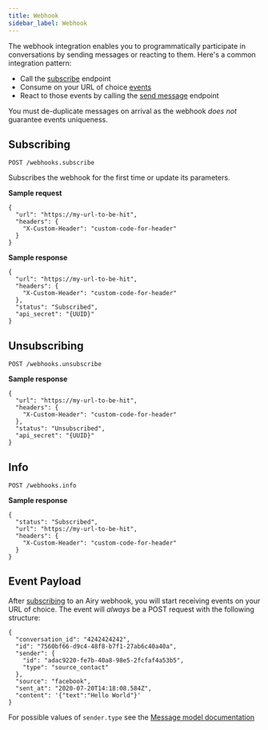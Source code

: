 ```yaml
---
title: Webhook
sidebar_label: Webhook
---
```


The webhook integration enables you to programmatically participate in
conversations by sending messages or reacting to them. Here's a common
integration pattern:

- Call the [subscribe](#subscribing) endpoint
- Consume on your URL of choice [events](#event-payload)
- React to those events by calling the [send
  message](/api/endpoints/messages.md#send) endpoint

You must de-duplicate messages on arrival as the webhook _does not_ guarantee
events uniqueness.

## Subscribing

`POST /webhooks.subscribe`

Subscribes the webhook for the first time or update its parameters.

**Sample request**

```json5
{
  "url": "https://my-url-to-be-hit",
  "headers": {
    "X-Custom-Header": "custom-code-for-header"
  }
}
```

**Sample response**

```json5
{
  "url": "https://my-url-to-be-hit",
  "headers": {
    "X-Custom-Header": "custom-code-for-header"
  },
  "status": "Subscribed",
  "api_secret": "{UUID}"
}
```

## Unsubscribing

`POST /webhooks.unsubscribe`

**Sample response**

```json5
{
  "url": "https://my-url-to-be-hit",
  "headers": {
    "X-Custom-Header": "custom-code-for-header"
  },
  "status": "Unsubscribed",
  "api_secret": "{UUID}"
}
```

## Info

`POST /webhooks.info`

**Sample response**

```json5
{
  "status": "Subscribed",
  "url": "https://my-url-to-be-hit",
  "headers": {
    "X-Custom-Header": "custom-code-for-header"
  }
}
```

## Event Payload

After [subscribing](#subscribing) to an Airy webhook, you will
start receiving events on your URL of choice. The event will _always_ be a POST
request with the following structure:

```json5
{
  "conversation_id": "4242424242",
  "id": "7560bf66-d9c4-48f8-b7f1-27ab6c40a40a",
  "sender": {
    "id": "adac9220-fe7b-40a8-98e5-2fcfaf4a53b5",
    "type": "source_contact"
  },
  "source": "facebook",
  "sent_at": "2020-07-20T14:18:08.584Z",
  "content": '{"text":"Hello World"}'
}
```

For possible values of `sender.type` see the [Message model
documentation](/getting-started/glossary.md#fields)
